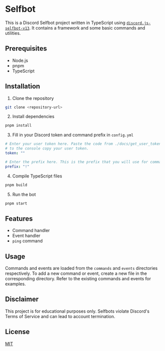 # Selfbot

This is a Discord Selfbot project written in TypeScript using [`discord.js-selfbot-v13`](https://www.npmjs.com/package/discord.js-selfbot-v13). It contains a framework and some basic commands and utilities.

## Prerequisites

- Node.js
- pnpm
- TypeScript

## Installation

1. Clone the repository
```bash
git clone <repository-url>
```
2. Install dependencies
```bash
pnpm install
```
3. Fill in your Discord token and command prefix in `config.yml`
```yaml
# Enter your user token here. Paste the code from ./docs/get_user_token.js
# to the console copy your user token.
token: ""

# Enter the prefix here. This is the prefix that you will use for commands.
prefix: "!"
```
4. Compile TypeScript files
```bash
pnpm build
```
5. Run the bot
```bash
pnpm start
```

## Features

- Command handler
- Event handler
- `ping` command

## Usage

Commands and events are loaded from the `commands` and `events` directories respectively. To add a new command or event, create a new file in the corresponding directory. Refer to the existing commands and events for examples.

## Disclaimer

This project is for educational purposes only. Selfbots violate Discord's Terms of Service and can lead to account termination.

## License

[MIT](https://choosealicense.com/licenses/mit/)